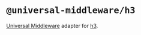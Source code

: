 # `@universal-middleware/h3`

[Universal Middleware](https://github.com/magne4000/universal-middleware) adapter for [h3](https://h3.unjs.io/).
